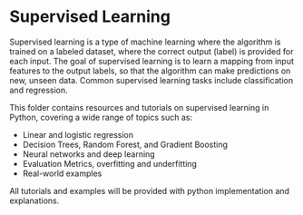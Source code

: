 # Supervised Learning
Supervised learning is a type of machine learning where the algorithm is trained on a labeled dataset, where the correct output (label) is provided for each input. The goal of supervised learning is to learn a mapping from input features to the output labels, so that the algorithm can make predictions on new, unseen data. Common supervised learning tasks include classification and regression.

This folder contains resources and tutorials on supervised learning in Python, covering a wide range of topics such as:

- Linear and logistic regression
- Decision Trees, Random Forest, and Gradient Boosting
- Neural networks and deep learning
- Evaluation Metrics, overfitting and underfitting
- Real-world examples

All tutorials and examples will be provided with python implementation and explanations.
